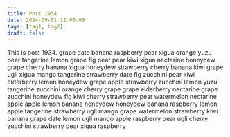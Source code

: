 ```yaml
---
title: Post 1934
date: 2024-09-01 12:00:00
tags: [tag1, tag2]
draft: false
---
```

This is post 1934.
grape
date
banana
raspberry
pear
xigua
orange
yuzu
pear
tangerine
lemon
grape
fig
pear
pear
kiwi
xigua
nectarine
honeydew
grape
cherry
banana
xigua
honeydew
strawberry
cherry
banana
kiwi
grape
ugli
xigua
mango
tangerine
strawberry
date
fig
zucchini
pear
kiwi
elderberry
lemon
honeydew
grape
apple
strawberry
zucchini
lemon
yuzu
tangerine
zucchini
orange
cherry
grape
grape
elderberry
nectarine
grape
zucchini
honeydew
fig
kiwi
cherry
strawberry
pear
watermelon
nectarine
apple
apple
lemon
banana
honeydew
honeydew
banana
raspberry
lemon
apple
tangerine
strawberry
ugli
mango
grape
watermelon
strawberry
kiwi
banana
grape
date
lemon
ugli
mango
apple
raspberry
pear
ugli
cherry
zucchini
strawberry
pear
xigua
raspberry
